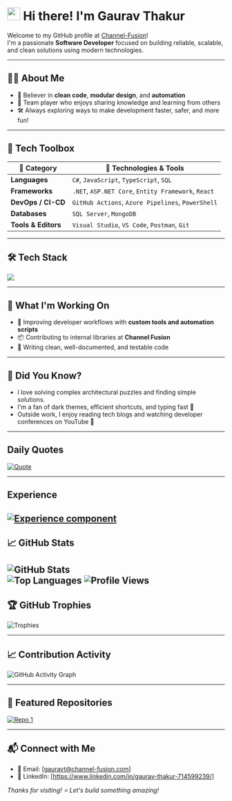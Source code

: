 # <img src="https://raw.githubusercontent.com/MartinHeinz/MartinHeinz/master/wave.gif" width="30px"> Hi there! I'm Gaurav Thakur

Welcome to my GitHub profile at [Channel-Fusion](https://github.com/ChannelFusion)!  
I'm a passionate **Software Developer** focused on building reliable, scalable, and clean solutions using modern technologies.

---
## 🧑‍💻 About Me
- 🧩 Believer in **clean code**, **modular design**, and **automation**
- 🤝 Team player who enjoys sharing knowledge and learning from others
- 🛠️ Always exploring ways to make development faster, safer, and more fun!

--- 
## 🧰 Tech Toolbox

| 🧩 **Category**    | 🔧 **Technologies & Tools**                                                           |
|--------------------|----------------------------------------------------------------------------------------|
| **Languages**       | `C#`, `JavaScript`, `TypeScript`, `SQL`                                               |
| **Frameworks**      | `.NET`, `ASP.NET Core`, `Entity Framework`, `React`                                   |
| **DevOps / CI-CD**  | `GitHub Actions`, `Azure Pipelines`, `PowerShell`                           |
| **Databases**       | `SQL Server`, `MongoDB`                                                               |
| **Tools & Editors** | `Visual Studio`, `VS Code`, `Postman`, `Git`                               |

---

## 🛠️ Tech Stack
<p align="left">
  <img src="https://skillicons.dev/icons?i=dotnet,cs,js,ts,react,azure,git,github&perline=8" />
</p>

---

## 🚀 What I'm Working On

- 🔧 Improving developer workflows with **custom tools and automation scripts**  
- 📦 Contributing to internal libraries at **Channel Fusion**  
- 📘 Writing clean, well-documented, and testable code  

---
## 🧠 Did You Know?

- I love solving complex architectural puzzles and finding simple solutions.
- I'm a fan of dark themes, efficient shortcuts, and typing fast 💨
- Outside work, I enjoy reading tech blogs and watching developer conferences on YouTube 🎥
---
## Daily Quotes 
[![Quote](https://quotes-github-readme.vercel.app/api?type=horizontal&?theme=dark&border=true)](https://github.com/gauravt-cf/github-readme-quotes)

---
## Experience
[![Experience component](https://readme-components.vercel.app/api?component=experience&company=channel%20fusion)](https://github.com/gauravt-cf/readme-components)
---
## 📈 GitHub Stats

![GitHub Stats](https://github-readme-stats.vercel.app/api?username=gauravt-cf&show_icons=true&theme=github_dark&hide_border=true)  
![Top Languages](https://github-readme-stats.vercel.app/api/top-langs/?username=gauravt-cf&layout=compact&theme=github_dark&hide_border=true)
![Profile Views](https://komarev.com/ghpvc/?username=gauravt-cf&color=blueviolet&style=flat)
---

## 🏆 GitHub Trophies

![Trophies](https://github-profile-trophy.vercel.app/?username=gauravt-cf&theme=darkhub&no-frame=true&column=6)

---
## 📈 Contribution Activity
![GitHub Activity Graph](https://github-readme-activity-graph.vercel.app/graph?username=gauravt-cf&theme=tokyo-night&hide_border=true)

---
## 📌 Featured Repositories

[![Repo 1](https://img.shields.io/badge/FusionX-000?style=for-the-badge&logo=github&logoColor=white)](https://github.com/gauravt-cf/fusionx)

---
## 📬 Connect with Me

- 📧 Email: [gauravt@channel-fusion.com]  
- 💼 LinkedIn: [https://www.linkedin.com/in/gaurav-thakur-714599239/]  

_Thanks for visiting! ⭐ Let's build something amazing!_
